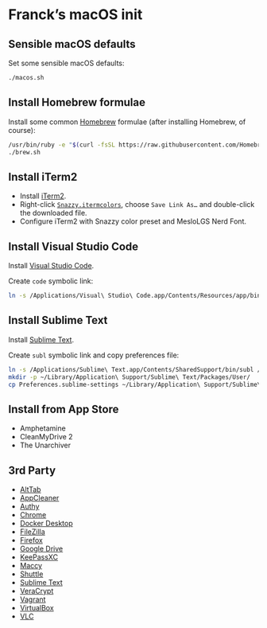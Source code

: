 # Franck’s macOS init

## Sensible macOS defaults

Set some sensible macOS defaults:

```bash
./macos.sh
```

## Install Homebrew formulae

Install some common [Homebrew](http://brew.sh/) formulae (after installing Homebrew, of course):

```bash
/usr/bin/ruby -e "$(curl -fsSL https://raw.githubusercontent.com/Homebrew/install/master/install)"
./brew.sh
```

## Install iTerm2

* Install [iTerm2](https://iterm2.com/downloads.html).
* Right-click [`Snazzy.itermcolors`](https://github.com/sindresorhus/iterm2-snazzy/raw/main/Snazzy.itermcolors), choose `Save Link As…` and double-click the downloaded file.
* Configure iTerm2 with Snazzy color preset and MesloLGS Nerd Font.

## Install Visual Studio Code

Install [Visual Studio Code](https://code.visualstudio.com/download).

Create `code` symbolic link:

```bash
ln -s /Applications/Visual\ Studio\ Code.app/Contents/Resources/app/bin/code /usr/local/bin/code
```

## Install Sublime Text

Install [Sublime Text](https://www.sublimetext.com/download).

Create `subl` symbolic link and copy preferences file:

```bash
ln -s /Applications/Sublime\ Text.app/Contents/SharedSupport/bin/subl /usr/local/bin/subl
mkdir -p ~/Library/Application\ Support/Sublime\ Text/Packages/User/
cp Preferences.sublime-settings ~/Library/Application\ Support/Sublime\ Text/Packages/User/
```

## Install from App Store

* Amphetamine
* CleanMyDrive 2
* The Unarchiver

## 3rd Party

* [AltTab](https://alt-tab-macos.netlify.app/)
* [AppCleaner](https://freemacsoft.net/appcleaner/)
* [Authy](https://authy.com/download/)
* [Chrome](https://www.google.com/chrome/)
* [Docker Desktop](https://www.docker.com/products/docker-desktop)
* [FileZilla](https://filezilla-project.org/download.php?type=client)
* [Firefox](https://www.mozilla.org/fr/firefox/new/)
* [Google Drive](https://www.google.com/intl/fr_ALL/drive/download/)
* [KeePassXC](https://keepassxc.org/download/)
* [Maccy](https://github.com/p0deje/Maccy/releases)
* [Shuttle](http://fitztrev.github.io/shuttle/)
* [Sublime Text](https://www.sublimetext.com/download)
* [VeraCrypt](https://www.veracrypt.fr/en/Downloads.html)
* [Vagrant](https://www.vagrantup.com/downloads)
* [VirtualBox](https://www.virtualbox.org/wiki/Downloads)
* [VLC](https://www.videolan.org/vlc/)
